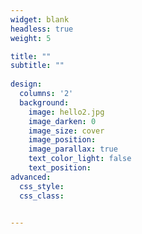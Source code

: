 ```yaml
---
widget: blank
headless: true
weight: 5

title: ""
subtitle: ""
    
design:
  columns: '2'
  background:
    image: hello2.jpg
    image_darken: 0
    image_size: cover
    image_position: 
    image_parallax: true
    text_color_light: false
    text_position: 
advanced:
  css_style:
  css_class: 


---
```

